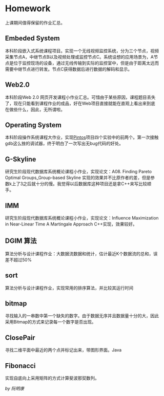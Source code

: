 # Homework

上课期间值得保留的作业汇总。

## Embeded System
本科阶段嵌入式系统课程项目。实现一个无线视频监控系统，分为三个节点，视频采集节点A，中继节点B以及视频处理或监控节点C。系统设想的应用场景为，A节点是位于监控现场的设备，通过无线传输到实际的监控室中，但是由于距离太远而需要中继节点进行转发。节点C获得数据后进行数据的解码和显示。

## Web2.0
本科阶段Web 2.0 网页开发课程小作业汇总。可惜由于某些原因，课程题目丢失了，现在只能看到课程作业的成品，好在Web项目直接就能在直观上看出来到底在做些什么，因此，无所谓啦。

## Operating System
本科阶段操作系统课程大作业，实现[Pintos](https://web.stanford.edu/class/cs140/projects/pintos/pintos.html)项目四个实验中的前两个。第一次接触gdb这么挫的调试器，终于明白了一次写出无bug代码的好处。

## G-Skyline
研究生阶段现代数据库系统概论课程小作业，实现论文：A08. Finding Pareto Optimal Groups_Group-based Skyline
实现的效果并不比原作者的差，但是参数k上了3之后就十分的慢。我觉得以后数据库这种项目还是拿C++来写比较顺手。

## IMM
研究生阶段现代数据库系统概论课程小作业，实现论文：Influence Maximization in Near-Linear Time A Martingale Approach
C++实现，效果较好。

## DGIM 算法
算法分析与设计课程作业：大数据流数据和统计，估计最近K个数据流的总和，误差不超过50%

## sort
算法分析与设计课程作业，实现常用的排序算法，并比较其运行时间

## bitmap
寻找输入的一串数中第一个缺失的数字。由于数据无序并且数据量十分的大，因此采用Bitmap的方式来记录每一个数字是否出现。

## ClosePair
寻找二维平面中最近的两个点并标记出来，带图形界面。Java

## Fibonacci
实现自底向上采用矩阵的方式计算斐波那契数列。

*by 阮明康*


